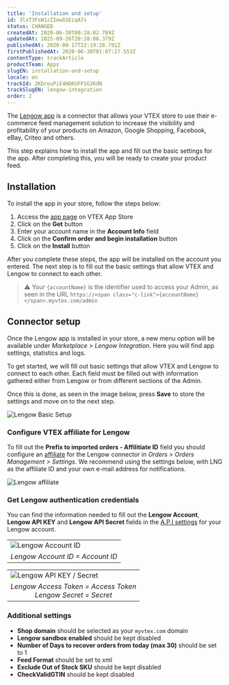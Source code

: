 ```yaml
---
title: 'Installation and setup'
id: 3lxT3FsW1zZIewGSEiqA7s
status: CHANGED
createdAt: 2020-06-30T00:28:02.789Z
updatedAt: 2025-09-26T20:28:08.379Z
publishedAt: 2020-08-17T22:19:28.791Z
firstPublishedAt: 2020-06-30T01:07:27.553Z
contentType: trackArticle
productTeam: Apps
slugEN: installation-and-setup
locale: en
trackId: 2KDrouPiE4HDKUFFSG3KdN
trackSlugEN: lengow-integration
order: 2
---
```


The [Lengow app](https://apps.vtex.com/vtex-lengow/p) is a connector that allows your VTEX store to use their e-commerce feed management solution to increase the visibility and profitability of your products on Amazon, Google Shopping, Facebook, eBay, Criteo and others.

This step explains how to install the app and fill out the basic settings for the app. After completing this, you will be ready to create your product feed.

## Installation

To install the app in your store, follow the steps below:

1. Access the [app page](https://apps.vtex.com/vtex-lengow/p) on VTEX App Store
2. Click on the **Get** button
3. Enter your account name in the **Account Info** field
4. Click on the **Confirm order and begin installation** button
5. Click on the **Install** button

After you complete these steps, the app will be installed on the account you entered. The next step is to fill out the basic settings that allow VTEX and Lengow to connect to each other.

> ⚠️ Your <code class="c-link">{accountName}</code> is the identifier used to access your Admin, as seen in the URL `https://<span class="c-link">{accountName}</span>.myvtex.com/admin`

## Connector setup

Once the Lengow app is installed in your store, a new menu option will be available under *Marketplace > Lengow Integration*. Here you will find app settings, statistics and logs. 

To get started, we will fill out basic settings that allow VTEX and Lengow to connect to each other. Each field must be filled out with information gathered either from Lengow or from different sections of the Admin. 

Once this is done, as seen in the image below, press **Save** to store the settings and move on to the next step.

![Lengow Basic Setup](https://cdn.statically.io/gh/vtexdocs/help-center-content/refs/heads/main/docs/en/tracks/marketplace/lengow-integration/installation-and-setup_1.png)

### Configure VTEX affiliate for Lengow

To fill out the **Prefix to imported orders - Affilitiate ID** field you should configure an [affiliate](/en/tutorial/configuring-affiliates--tutorials_187) for the Lengow connector in *Orders > Orders Management > Settings*. We recommend using the settings below, with LNG as the affiliate ID and your own e-mail address for notifications.

![Lengow affiliate](https://cdn.statically.io/gh/vtexdocs/help-center-content/refs/heads/main/docs/en/tracks/marketplace/lengow-integration/installation-and-setup_2.png)

### Get Lengow authentication credentials

You can find the information needed to fill out the **Lengow Account**, **Lengow API KEY** and **Lengow API Secret** fields in the [A.P.I settings](https://my.lengow.io/company/api) for your Lengow account.

|                                                                                                                     |
|---------------------------------------------------------------------------------------------------------------------|
| ![Lengow Account ID](https://images.ctfassets.net/alneenqid6w5/5RhkmJ5MSU7IAqKeaeIHOt/1a047d143644b5ede26e54ff0248d609/image10.png "Lengow Account ID") |
| *Lengow Account ID = Account ID*                                                                                    |

<table width="100%">
  <tr>
   <td>
    <img src="https://cdn.statically.io/gh/vtexdocs/help-center-content/refs/heads/main/docs/en/tracks/marketplace/lengow-integration/installation-and-setup_3.png" style="display: block; margin-left: auto; margin-right: auto;" alt="Lengow API KEY / Secret" title="Lengow API KEY / Secret">
   </td>
  </tr>
  <tr>
   <td style="text-align: center;">
     <em>
       Lengow Access Token = Access Token<br/>
       Lengow Secret = Secret
     </em>
   </td>
  </tr>
</table>

### Additional settings

- **Shop domain** should be selected as your `myvtex.com` domain
- **Lengow sandbox enabled** should be kept disabled
- **Number of Days to recover orders from today (max 30)** should be set to 1
- **Feed Format** should be set to xml
- **Exclude Out of Stock SKU** should be kept disabled
- **CheckValidGTIN** should be kept disabled
